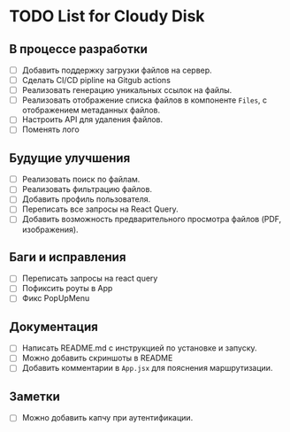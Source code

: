 # TODO List for Cloudy Disk

## В процессе разработки
- [ ] Добавить поддержку загрузки файлов на сервер.
- [ ] Сделать CI/CD pipline на Gitgub actions
- [ ] Реализовать генерацию уникальных ссылок на файлы.
- [ ] Реализовать отображение списка файлов в компоненте `Files`, с отображением метаданных файлов.
- [ ] Настроить API для удаления файлов.
- [ ] Поменять лого

## Будущие улучшения
- [ ] Реализовать поиск по файлам.
- [ ] Реализовать фильтрацию файлов.
- [ ] Добавить профиль пользователя.
- [ ] Переписать все запросы на React Query.
- [ ] Добавить возможность предварительного просмотра файлов (PDF, изображения).

## Баги и исправления
- [ ] Переписать запросы на react query
- [ ] Пофиксить роуты в App
- [ ] Фикс PopUpMenu

## Документация
- [ ] Написать README.md с инструкцией по установке и запуску.
- [ ] Можно добавить скриншоты в README
- [ ] Добавить комментарии в `App.jsx` для пояснения маршрутизации.

## Заметки
- [ ] Можно добавить капчу при аутентификации.